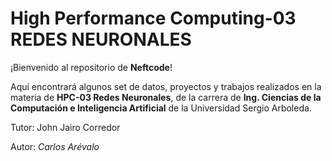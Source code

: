 # High Performance Computing-03 REDES NEURONALES

¡Bienvenido al repositorio de **Neftcode**!

Aquí encontrará algunos set de datos, proyectos y trabajos realizados en la materia de **HPC-03 Redes Neuronales**, de la carrera de **Ing. Ciencias de la Computación e Inteligencia Artificial** de la Universidad Sergio Arboleda.

Tutor: John Jairo Corredor

Autor: *Carlos Arévalo*
